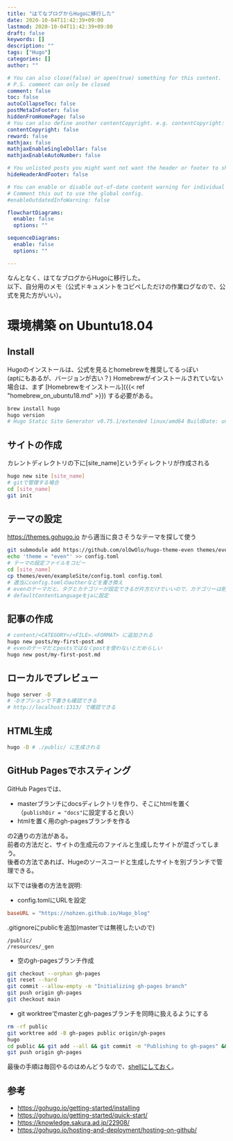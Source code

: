 ```yaml
---
title: "はてなブログからHugoに移行した"
date: 2020-10-04T11:42:39+09:00
lastmod: 2020-10-04T11:42:39+09:00
draft: false
keywords: []
description: ""
tags: ["Hugo"]
categories: []
author: ""

# You can also close(false) or open(true) something for this content.
# P.S. comment can only be closed
comment: false
toc: false
autoCollapseToc: false
postMetaInFooter: false
hiddenFromHomePage: false
# You can also define another contentCopyright. e.g. contentCopyright: "This is another copyright."
contentCopyright: false
reward: false
mathjax: false
mathjaxEnableSingleDollar: false
mathjaxEnableAutoNumber: false

# You unlisted posts you might want not want the header or footer to show
hideHeaderAndFooter: false

# You can enable or disable out-of-date content warning for individual post.
# Comment this out to use the global config.
#enableOutdatedInfoWarning: false

flowchartDiagrams:
  enable: false
  options: ""

sequenceDiagrams:
  enable: false
  options: ""

---
```


なんとなく、はてなブログからHugoに移行した。  
以下、自分用のメモ（公式ドキュメントをコピペしただけの作業ログなので、公式を見た方がいい）。

# 環境構築 on Ubuntu18.04
## Install
Hugoのインストールは、公式を見るとhomebrewを推奨してるっぽい  
(aptにもあるが、バージョンが古い？)
Homebrewがインストールされていない場合は、まず [Homebrewをインストール]({{< ref "homebrew_on_ubuntu18.md" >}}) する必要がある。
```bash
brew install hugo
hugo version
# Hugo Static Site Generator v0.75.1/extended linux/amd64 BuildDate: unknown
```

## サイトの作成
カレントディレクトリの下に[site_name]というディレクトリが作成される
```bash
hugo new site [site_name]
# gitで管理する場合
cd [site_name]
git init
```

## テーマの設定
https://themes.gohugo.io から適当に良さそうなテーマを探して使う
```bash
git submodule add https://github.com/olOwOlo/hugo-theme-even themes/even
echo 'theme = "even"' >> config.toml
# テーマの設定ファイルをコピー
cd [site_name]
cp themes/even/exampleSite/config.toml config.toml
# 適当にconfig.tomlのautherなどを書き換え
# evenのテーマだと、タグとカテゴリーが設定できるが片方だけでいいので、カテゴリーは削除した
# defaultContentLanguageをjaに設定
```

## 記事の作成
```bash
# content/<CATEGORY>/<FILE>.<FORMAT> に追加される
hugo new posts/my-first-post.md
# evenのテーマだとpostsではなくpostを使わないとだめらしい
hugo new post/my-first-post.md
```

## ローカルでプレビュー
```bash
hugo server -D
# -Dオプションで下書きも確認できる
# http://localhost:1313/ で確認できる
```

## HTML生成
```bash
hugo -D # ./public/ に生成される
```

## GitHub Pagesでホスティング
GitHub Pagesでは、
- masterブランチにdocsディレクトリを作り、そこにhtmlを置く
（`publishDir = "docs"`に設定すると良い）
- htmlを置く用のgh-pagesブランチを作る

の2通りの方法がある。  
前者の方法だと、サイトの生成元のファイルと生成したサイトが混ざってしまう。  
後者の方法であれば、Hugeのソースコードと生成したサイトを別ブランチで管理できる。  

以下では後者の方法を説明:

- config.tomlにURLを設定
```config.toml
baseURL = "https://nohzen.github.io/Hugo_blog"
```
.gitignoreにpublicを追加(masterでは無視したいので)
```.gitignore
/public/
/resources/_gen
```
- 空のgh-pagesブランチ作成
```bash
git checkout --orphan gh-pages
git reset --hard
git commit --allow-empty -m "Initializing gh-pages branch"
git push origin gh-pages
git checkout main
```
- git worktreeでmasterとgh-pagesブランチを同時に扱えるようにする
```bash
rm -rf public
git worktree add -B gh-pages public origin/gh-pages
hugo
cd public && git add --all && git commit -m "Publishing to gh-pages" && cd ..
git push origin gh-pages
```
最後の手順は毎回やるのはめんどうなので、[shellにしておく](https://github.com/nohzen/Hugo_blog/blob/main/publish_to_ghpages.sh)。


## 参考
- https://gohugo.io/getting-started/installing
- https://gohugo.io/getting-started/quick-start/
- https://knowledge.sakura.ad.jp/22908/
- https://gohugo.io/hosting-and-deployment/hosting-on-github/


